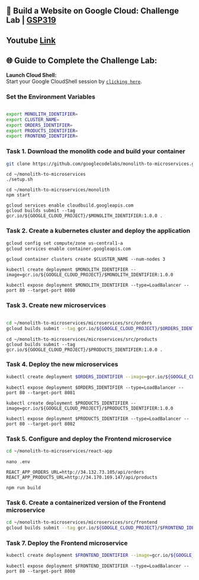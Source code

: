 ## 🚀 Build a Website on Google Cloud: Challenge Lab | [GSP319](https://www.cloudskillsboost.google/focuses/11765?parent=catalog)

## Youtube [Link](https://youtu.be/Xt2pCDagCM4)
## 🌐 **Guide to Complete the Challenge Lab:**

 **Launch Cloud Shell:**  
   Start your Google CloudShell session by [``clicking here``](https://console.cloud.google.com/home/dashboard?project=&pli=1&cloudshell=true).

### Set the Environment Variables #######
```bash

export MONOLITH_IDENTIFIER=
export CLUSTER_NAME=
export ORDERS_IDENTIFIER=
export PRODUCTS_IDENTIFIER=
export FRONTEND_IDENTIFIER=

```
### Task 1. Download the monolith code and build your container ###
```bash
git clone https://github.com/googlecodelabs/monolith-to-microservices.git
```
```
cd ~/monolith-to-microservices
./setup.sh
```
```
cd ~/monolith-to-microservices/monolith
npm start
```
```
gcloud services enable cloudbuild.googleapis.com
gcloud builds submit --tag gcr.io/${GOOGLE_CLOUD_PROJECT}/$MONOLITH_IDENTIFIER:1.0.0 .

```
### Task 2. Create a kubernetes cluster and deploy the application ###
```bash
gcloud config set compute/zone us-central1-a
gcloud services enable container.googleapis.com
```
```
gcloud container clusters create $CLUSTER_NAME --num-nodes 3
```
```
kubectl create deployment $MONOLITH_IDENTIFIER --image=gcr.io/${GOOGLE_CLOUD_PROJECT}/$MONOLITH_IDENTIFIER:1.0.0
```
```
kubectl expose deployment $MONOLITH_IDENTIFIER --type=LoadBalancer --port 80 --target-port 8080
```
###  Task 3. Create new microservices ###
```bash

cd ~/monolith-to-microservices/microservices/src/orders
gcloud builds submit --tag gcr.io/${GOOGLE_CLOUD_PROJECT}/$ORDERS_IDENTIFIER:1.0.0 .
```
```
cd ~/monolith-to-microservices/microservices/src/products
gcloud builds submit --tag gcr.io/${GOOGLE_CLOUD_PROJECT}/$PRODUCTS_IDENTIFIER:1.0.0 .

```
### Task 4. Deploy the new microservices ###
```bash
kubectl create deployment $ORDERS_IDENTIFIER --image=gcr.io/${GOOGLE_CLOUD_PROJECT}/$ORDERS_IDENTIFIER:1.0.0
```
```
kubectl expose deployment $ORDERS_IDENTIFIER --type=LoadBalancer --port 80 --target-port 8081
```
```
kubectl create deployment $PRODUCTS_IDENTIFIER --image=gcr.io/${GOOGLE_CLOUD_PROJECT}/$PRODUCTS_IDENTIFIER:1.0.0
```
```
kubectl expose deployment $PRODUCTS_IDENTIFIER --type=LoadBalancer --port 80 --target-port 8082
```

### Task 5. Configure and deploy the Frontend microservice ###

```bash
cd ~/monolith-to-microservices/react-app
```
```
nano .env

REACT_APP_ORDERS_URL=http://34.132.73.105/api/orders
REACT_APP_PRODUCTS_URL=http://34.170.169.147/api/products
```
```
npm run build
```

### Task 6. Create a containerized version of the Frontend microservice ###
```bash
cd ~/monolith-to-microservices/microservices/src/frontend
gcloud builds submit --tag gcr.io/${GOOGLE_CLOUD_PROJECT}/$FRONTEND_IDENTIFIER:1.0.0 .
```
### Task 7. Deploy the Frontend microservice ###
```bash
kubectl create deployment $FRONTEND_IDENTIFIER --image=gcr.io/${GOOGLE_CLOUD_PROJECT}/$FRONTEND_IDENTIFIER:1.0.0
```
```
kubectl expose deployment $FRONTEND_IDENTIFIER --type=LoadBalancer --port 80 --target-port 8080
```
